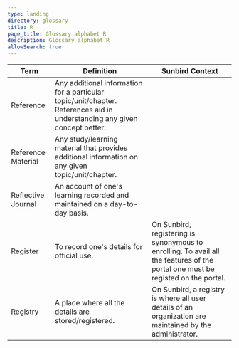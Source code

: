 ```yaml
---
type: landing
directory: glossary
title: R
page_title: Glossary alphabet R
description: Glossary alphabet R
allowSearch: true
---
```

Term | Definition |Sunbird Context
-----|------------|-----------------
Reference |Any additional information for a particular topic/unit/chapter. References aid in understanding any given concept better. |
Reference Material  |Any study/learning material that provides additional information on any given topic/unit/chapter. |
Reflective Journal  |An account of one's learning recorded and maintained on a day-to-day basis. |
Register  |To record one's details for official use. |On Sunbird, registering is synonymous to enrolling. To avail all the features of the portal one must be registed on the portal.
Registry  |A place where all the details are stored/registered.  |On Sunbird, a registry is where all user details of an organization are maintained by the administrator.


